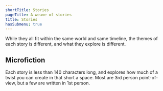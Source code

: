 ```yaml
---
shortTitle: Stories
pageTitle: A weave of stories
title: Stories
hasSubmenu: true
---
```


While they all fit within the same world and same timeline, the themes
of each story is different, and what they explore is different.

## Microfiction

Each story is less than 140 characters long, and explores how much
of a twist you can create in that short a space. Most are 3rd person
point-of-view, but a few are written in 1st person.
